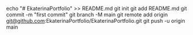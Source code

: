 echo "# EkaterinaPortfolio" >> README.md
git init
git add README.md
git commit -m "first commit"
git branch -M main
git remote add origin git@github.com:EkaterinaPortfolio/EkaterinaPortfolio.git
git push -u origin main
